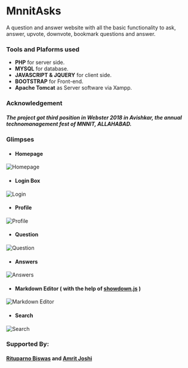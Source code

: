 # MnnitAsks
A question and answer website with all the basic functionality to ask, answer, upvote, downvote, bookmark questions and answer. 

### Tools and Plaforms used
- **PHP** for server side.
- **MYSQL** for database.
- **JAVASCRIPT & JQUERY** for client side.
- **BOOTSTRAP** for Front-end.
- **Apache Tomcat** as Server software via Xampp.

### Acknowledgement
##### The project got third position in _Webster 2018_ in Avishkar, the annual technomanagement fest of MNNIT, ALLAHABAD.

### Glimpses

- #### Homepage

![Homepage](https://raw.githubusercontent.com/iamrajanjharj/MnnitAsks/master/img/home.JPG)

- #### Login Box

![Login](https://raw.githubusercontent.com/iamrajanjharj/MnnitAsks/master/img/login.JPG)

- #### Profile

![Profile](https://raw.githubusercontent.com/iamrajanjharj/MnnitAsks/master/img/profile.JPG)

- #### Question

![Question](https://raw.githubusercontent.com/iamrajanjharj/MnnitAsks/master/img/question.JPG)

- #### Answers

![Answers](https://raw.githubusercontent.com/iamrajanjharj/MnnitAsks/master/img/answer.JPG)

- #### Markdown Editor ( with the help of [showdown.js](https://github.com/showdownjs/showdown) )

![Markdown Editor](https://raw.githubusercontent.com/iamrajanjharj/MnnitAsks/master/img/questionArea.JPG)

- #### Search

![Search](https://raw.githubusercontent.com/iamrajanjharj/MnnitAsks/master/img/search.JPG)

### Supported By:
#### [Rituparno Biswas](https://github.com/roopbiswas) and [Amrit Joshi](https://github.com/amrit5joshi)

